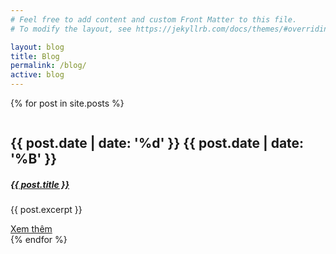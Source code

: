 ```yaml
---
# Feel free to add content and custom Front Matter to this file.
# To modify the layout, see https://jekyllrb.com/docs/themes/#overriding-theme-defaults

layout: blog
title: Blog
permalink: /blog/
active: blog
---
```


{% for post in site.posts %}
  <div class="blog_list_item mb_50">
      <img class="img-fluid" src="{{post.featured-img}}" alt="">
      <div class="blog_content">
          <div class="post_date">
              <h2>{{ post.date | date: '%d' }} <span>{{ post.date | date: '%B' }}</span></h2>
          </div>
          <a href="#"><h5 class="f_p f_size_20 f_500 t_color mb_20">{{ post.title }}</h5></a>
          <p class="f_300 mb_20">{{ post.excerpt }}</p>
          <a href="{{ post.url }}" class="learn_btn_two">Xem thêm <i class="ti-arrow-right"></i></a>
      </div>
  </div>
{% endfor %}